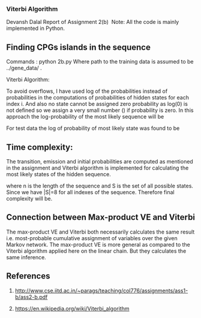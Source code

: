 ### Viterbi Algorithm

Devansh Dalal
Report of Assignment 2(b)
­­­­­
Note: All the code is mainly implemented in Python. 

## Finding CPGs islands in the sequence

Commands :  python 2b.py <path to the testing file>
Where path to the training data is assumed to be  ../gene_data/  .

Viterbi Algorithm:

To avoid overflows, I have used log of the probabilities instead of probabilities in the computations of probabilities of hidden states for each index i. And also no state cannot be assigned zero probability as log(0) is not defined so we assign a very small number () if probability is zero. In this approach the log-probability of the most likely sequence will be
 
For test data the log of probability of most likely state was found to be


## Time complexity: 

The transition, emission and initial probabilities are computed as mentioned in the assignment and Viterbi algorithm is implemented for calculating the most likely states of the hidden sequence.

where n is the length of the sequence and S is the set of all possible states. Since we have |S|=8 for all indexes of the sequence. Therefore final complexity will be.

## Connection between Max-product VE and Viterbi

The max-product VE and Viterbi both necessarily calculates the same result i.e. most-probable cumulative assignment of variables over the given Markov network. The max-product VE is more general as compared to the Viterbi algorithm applied here on the linear chain. But they calculates the same inference.


## References

1. http://www.cse.iitd.ac.in/~parags/teaching/col776/assignments/ass1-b/ass2-b.pdf

2. https://en.wikipedia.org/wiki/Viterbi_algorithm